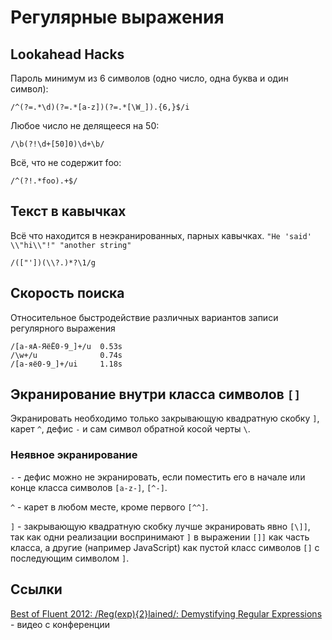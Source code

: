 # Регулярные выражения

## Lookahead Hacks

Пароль минимум из 6 символов
(одно число, одна буква и один символ): 

```
/^(?=.*\d)(?=.*[a-z])(?=.*[\W_]).{6,}$/i
```

Любое число не делящееся на 50: 
```
/\b(?!\d+[50]0)\d+\b/
```

Всё, что не содержит foo:
```
/^(?!.*foo).+$/
```

## Текст в кавычках

Всё что находится в неэкранированных, парных кавычках. `"He 'said' \\"hi\\"!" "another string"`

```
/(["'])(\\?.)*?\1/g
```

## Скорость поиска

Относительное быстродействие различных вариантов записи регулярного выражения

```
/[а-яА-ЯёЁ0-9_]+/u  0.53s
/\w+/u              0.74s
/[а-яё0-9_]+/ui     1.18s
```


## Экранирование внутри класса символов `[]`

Экранировать необходимо только закрывающую квадратную скобку `]`, карет `^`, дефис `-` и сам символ обратной косой черты `\`.

### Неявное экранирование

`-` - дефис можно не экранировать, если поместить его в начале или конце класса символов `[a-z-]`, `[^-]`.

`^` - карет в любом месте, кроме первого `[^^]`.

`]` - закрывающую квадратную скобку лучше экранировать явно `[\]]`, так как одни реализации воспринимают `]` в выражении `[]]` как часть класса, а другие (например JavaScript) как пустой класс символов `[]` с последующим символом `]`.

## Ссылки

[Best of Fluent 2012: /Reg(exp){2}lained/: Demystifying Regular Expressions](https://www.youtube.com/watch?v=EkluES9Rvak) - видео с конференции
